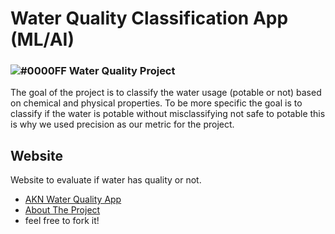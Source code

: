 
# Water Quality Classification App (ML/AI)
###  ![#0000FF](https://via.placeholder.com/15/0000FF/000000?text=+) Water Quality Project <!--(3)-->

The goal of the project is to classify the water usage (potable or not) based on chemical and physical properties. To be more specific the goal is to classify if the water is potable without misclassifying not safe to potable this is why we used precision as our metric for the project.

## Website
Website to evaluate if water has quality or not.
* [AKN Water Quality App](https://share.streamlit.io/a-safarji/water-quality-app/main/app.py)  
* [About The Project](https://github.com/A-safarji/water_quality)
* feel free to fork it!
